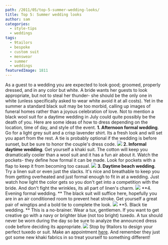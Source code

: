 ```yaml
---
path: /2011/05/top-5-summer-wedding-looks/
title: Top 5: Summer wedding looks
author: sam
categories: 
  - style-tips
  - weddings
tags: 
  - 9tailors
  - bespoke
  - custom suit
  - menswear
  - summer
  - weddings
featuredImage: 1811
---
```

As a guest to a wedding you are expected to look good; groomed, properly dressed, and in any color but white. A bride wants her guests to look appropriate, but not to steal her thunder- she should be the only one in white (unless specifically asked to wear white avoid it at all costs). Yet in the summer a standard black suit may be too morbid, calling up images of funeral homes rather than a joyous celebration of love. Not to mention a black wool suit for a daytime wedding in July could quite possibly be the death of you. Here are some ideas of how to dress depending on the location, time of day, and style of the event. **1\. Afternoon formal wedding**. Go for a light grey suit and a crisp lavender shirt. Its a fresh look and will set you apart from the rest. A tie is probably optional if the wedding is before sunset, but be sure to honor the couple's dress code. [![](http://4.bp.blogspot.com/-za3sBYavaiI/Tb69IuMNKSI/AAAAAAAAASI/XUuM3ZJHebM/s320/JDMeLz3gW5vjPr3DHZlyJ8SXUjhwOJPAiMjZO0puVo8ND_HxPq2CX7-JwxPH5qKkOy4euythZBtVyLpoKfU5uxGDkF-lCd1e8BmrXAbK0VAo4jNdVHYS0w4wt1uq0zWf6r-lzYVT3Jkya8CjJTP_3OAr64Nk9L3JRdIuUsiuDqsbXOhqOVeqM55pqrv53MWjQMMqzcR1eENSjHf42-F80SS4%253Ds.jpg)](http://4.bp.blogspot.com/-za3sBYavaiI/Tb69IuMNKSI/AAAAAAAAASI/XUuM3ZJHebM/s1600/JDMeLz3gW5vjPr3DHZlyJ8SXUjhwOJPAiMjZO0puVo8ND_HxPq2CX7-JwxPH5qKkOy4euythZBtVyLpoKfU5uxGDkF-lCd1e8BmrXAbK0VAo4jNdVHYS0w4wt1uq0zWf6r-lzYVT3Jkya8CjJTP_3OAr64Nk9L3JRdIuUsiuDqsbXOhqOVeqM55pqrv53MWjQMMqzcR1eENSjHf42-F80SS4%253Ds.jpg) **2\. Informal daytime wedding**. Get yourself a khaki suit. The cotton will keep you dramatically cooler than a wool suit and it has a fun air about it. Watch the pockets- they define how formal it can be made. Look for pockets with a flap to keep it from becoming too casual. [![](http://4.bp.blogspot.com/-u5xzlPjB2zo/Tb69JALPlYI/AAAAAAAAASQ/el47d9JfAks/s320/OUF-dQKg9ube7OuFeZcwXavRxb8vW7n1k2eYaaMZNun14nCY9jpkx7Jfw7PrX3xQVX9nUPZVW-sj7G-6NfD58gDWcEtyqexcxjZpIdQRellNKrnFStOmjVWZ-NELxFotMM4lrmdR7U5wRphSSFwT3yhtuHgbiOzIVeMeq13ACXrjr-AhyXs_U5bVmy7MO-K4I5bGPgzTmBfFiQRaN4K7GW9U%253Ds.jpg)](http://4.bp.blogspot.com/-u5xzlPjB2zo/Tb69JALPlYI/AAAAAAAAASQ/el47d9JfAks/s1600/OUF-dQKg9ube7OuFeZcwXavRxb8vW7n1k2eYaaMZNun14nCY9jpkx7Jfw7PrX3xQVX9nUPZVW-sj7G-6NfD58gDWcEtyqexcxjZpIdQRellNKrnFStOmjVWZ-NELxFotMM4lrmdR7U5wRphSSFwT3yhtuHgbiOzIVeMeq13ACXrjr-AhyXs_U5bVmy7MO-K4I5bGPgzTmBfFiQRaN4K7GW9U%253Ds.jpg) **3\. Daytime beach wedding**. Try a linen suit or even just the slacks. It's nice and breathable to keep you from getting overheated and just formal enough to fit in at a wedding. Just watch how light the color gets so you don't get into a competition with the bride. And don't fight the wrinkles, its all part of linen's charm. [![](http://4.bp.blogspot.com/-hU6LChIl5Qw/Tb6-LVJe1JI/AAAAAAAAASg/QxcmZw5eHBc/s320/MlKgcbE3DTrjCQ8o1RRTvD0ZfEif7jklNXjJ6deDCh5-nEGY_7dUUyUl5sxwI5899DE0LsKcpwvq0A9tKW0nAWZcZC95Y9LUs6I1MXCB1PVP4za8DPjn5386MN-OtfGoBtJ_LOJBqCz4XFabEv-pSMxNceO7BOhHnhE3YWAUfHhDt0S3MxkhXRGcb99ny3j6PolXSi4feMmsF4OkvQ%253Ds180-c.jpg)](http://4.bp.blogspot.com/-hU6LChIl5Qw/Tb6-LVJe1JI/AAAAAAAAASg/QxcmZw5eHBc/s1600/MlKgcbE3DTrjCQ8o1RRTvD0ZfEif7jklNXjJ6deDCh5-nEGY_7dUUyUl5sxwI5899DE0LsKcpwvq0A9tKW0nAWZcZC95Y9LUs6I1MXCB1PVP4za8DPjn5386MN-OtfGoBtJ_LOJBqCz4XFabEv-pSMxNceO7BOhHnhE3YWAUfHhDt0S3MxkhXRGcb99ny3j6PolXSi4feMmsF4OkvQ%253Ds180-c.jpg) [](http://2.bp.blogspot.com/-Q8tqDLjGoWw/Tb69ID8duuI/AAAAAAAAASA/F-QjAs6DIEU/s1600/br825625-00vliv01.jpg) **4\. Evening formal wedding. ** The black suit will suffice here, hopefully you are in an air conditioned room to prevent heat stroke. Get yourself a great pair of wingtips and a bold tie to complete the look. [![](http://2.bp.blogspot.com/-EYS41EvWFt0/Tb69JrHf4nI/AAAAAAAAASY/hzRMiY-LY4U/s320/SPpu6aNCSDGXiKG0OPgozC6T8mAcl23U1h3HsRFaTl53XxjwoHGEsbIBHG_De5NO7xetdRL1UTcEYOtpFx5jtEGha2tcm-E3wE5u2H9qf04aYSyAYW3umHEbCsQMJMgC8VZ1XsCtZaMZwr-_eH0tbYV3Y6IC8W91cctassGqgPEgrGp_-I0DUUQVqlARY64MU2xFCltnPkZkNp9FT7o%253Ds180-c.jpg)](http://2.bp.blogspot.com/-EYS41EvWFt0/Tb69JrHf4nI/AAAAAAAAASY/hzRMiY-LY4U/s1600/SPpu6aNCSDGXiKG0OPgozC6T8mAcl23U1h3HsRFaTl53XxjwoHGEsbIBHG_De5NO7xetdRL1UTcEYOtpFx5jtEGha2tcm-E3wE5u2H9qf04aYSyAYW3umHEbCsQMJMgC8VZ1XsCtZaMZwr-_eH0tbYV3Y6IC8W91cctassGqgPEgrGp_-I0DUUQVqlARY64MU2xFCltnPkZkNp9FT7o%253Ds180-c.jpg) **5\. Black tie wedding. ** This is a no-brainer. Wear a tux, gentlemen. If you want to get creative go with a navy or brighter blue (not too bright) tuxedo. A tux should never be worn during the day so be sure to analyze the announced dress code before deciding its appropriate. [![](http://4.bp.blogspot.com/-BA2x4oGNRk4/Tb69IBIPd6I/AAAAAAAAAR4/7LFqVP43D3Q/s320/fl0n4igADTssX4XH-toj_LmQh6ywMZ8hC8p0txhbVZsPCC3tPw-FZ6yWiBC_Blt5aLd7XfgZzhJkHY_1SFCovdVRGjt-3syyn8U1U6l2M-yd9CET3nU7t6NhM43tMyf4W3vVK1H1SGp-89p4ai-Ive8rG9qBbgW5Y18RasYPICOcnDJUa7hhcGb4y3fPjw%253Ds180-c.jpg)](http://4.bp.blogspot.com/-BA2x4oGNRk4/Tb69IBIPd6I/AAAAAAAAAR4/7LFqVP43D3Q/s1600/fl0n4igADTssX4XH-toj_LmQh6ywMZ8hC8p0txhbVZsPCC3tPw-FZ6yWiBC_Blt5aLd7XfgZzhJkHY_1SFCovdVRGjt-3syyn8U1U6l2M-yd9CET3nU7t6NhM43tMyf4W3vVK1H1SGp-89p4ai-Ive8rG9qBbgW5Y18RasYPICOcnDJUa7hhcGb4y3fPjw%253Ds180-c.jpg) Stop by 9tailors to design your perfect tuxedo or suit. Make an appointment [here](http://9tailors.com/pages/customer_service/appointments). And remember they just got some new khaki fabrics in so treat yourself to something different!